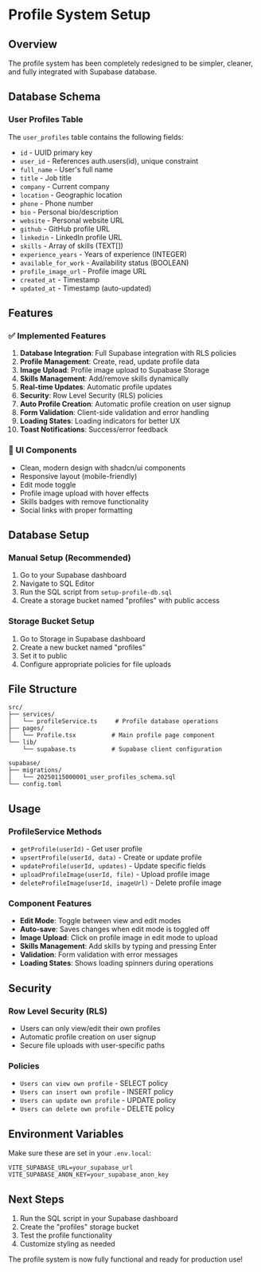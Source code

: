 # Profile System Setup

## Overview
The profile system has been completely redesigned to be simpler, cleaner, and fully integrated with Supabase database.

## Database Schema

### User Profiles Table
The `user_profiles` table contains the following fields:

- `id` - UUID primary key
- `user_id` - References auth.users(id), unique constraint
- `full_name` - User's full name
- `title` - Job title
- `company` - Current company
- `location` - Geographic location
- `phone` - Phone number
- `bio` - Personal bio/description
- `website` - Personal website URL
- `github` - GitHub profile URL
- `linkedin` - LinkedIn profile URL
- `skills` - Array of skills (TEXT[])
- `experience_years` - Years of experience (INTEGER)
- `available_for_work` - Availability status (BOOLEAN)
- `profile_image_url` - Profile image URL
- `created_at` - Timestamp
- `updated_at` - Timestamp (auto-updated)

## Features

### ✅ Implemented Features
1. **Database Integration**: Full Supabase integration with RLS policies
2. **Profile Management**: Create, read, update profile data
3. **Image Upload**: Profile image upload to Supabase Storage
4. **Skills Management**: Add/remove skills dynamically
5. **Real-time Updates**: Automatic profile updates
6. **Security**: Row Level Security (RLS) policies
7. **Auto Profile Creation**: Automatic profile creation on user signup
8. **Form Validation**: Client-side validation and error handling
9. **Loading States**: Loading indicators for better UX
10. **Toast Notifications**: Success/error feedback

### 🎨 UI Components
- Clean, modern design with shadcn/ui components
- Responsive layout (mobile-friendly)
- Edit mode toggle
- Profile image upload with hover effects
- Skills badges with remove functionality
- Social links with proper formatting

## Database Setup

### Manual Setup (Recommended)
1. Go to your Supabase dashboard
2. Navigate to SQL Editor
3. Run the SQL script from `setup-profile-db.sql`
4. Create a storage bucket named "profiles" with public access

### Storage Bucket Setup
1. Go to Storage in Supabase dashboard
2. Create a new bucket named "profiles"
3. Set it to public
4. Configure appropriate policies for file uploads

## File Structure

```
src/
├── services/
│   └── profileService.ts     # Profile database operations
├── pages/
│   └── Profile.tsx          # Main profile page component
└── lib/
    └── supabase.ts          # Supabase client configuration

supabase/
├── migrations/
│   └── 20250115000001_user_profiles_schema.sql
└── config.toml
```

## Usage

### ProfileService Methods
- `getProfile(userId)` - Get user profile
- `upsertProfile(userId, data)` - Create or update profile
- `updateProfile(userId, updates)` - Update specific fields
- `uploadProfileImage(userId, file)` - Upload profile image
- `deleteProfileImage(userId, imageUrl)` - Delete profile image

### Component Features
- **Edit Mode**: Toggle between view and edit modes
- **Auto-save**: Saves changes when edit mode is toggled off
- **Image Upload**: Click on profile image in edit mode to upload
- **Skills Management**: Add skills by typing and pressing Enter
- **Validation**: Form validation with error messages
- **Loading States**: Shows loading spinners during operations

## Security

### Row Level Security (RLS)
- Users can only view/edit their own profiles
- Automatic profile creation on user signup
- Secure file uploads with user-specific paths

### Policies
- `Users can view own profile` - SELECT policy
- `Users can insert own profile` - INSERT policy  
- `Users can update own profile` - UPDATE policy
- `Users can delete own profile` - DELETE policy

## Environment Variables
Make sure these are set in your `.env.local`:
```
VITE_SUPABASE_URL=your_supabase_url
VITE_SUPABASE_ANON_KEY=your_supabase_anon_key
```

## Next Steps
1. Run the SQL script in your Supabase dashboard
2. Create the "profiles" storage bucket
3. Test the profile functionality
4. Customize styling as needed

The profile system is now fully functional and ready for production use! 
